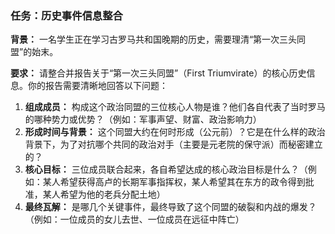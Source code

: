 ### 任务：历史事件信息整合

**背景：**
一名学生正在学习古罗马共和国晚期的历史，需要理清“第一次三头同盟”的始末。

**要求：**
请整合并报告关于“第一次三头同盟”（First Triumvirate）的核心历史信息。你的报告需要清晰地回答以下问题：

1.  **组成成员：** 构成这个政治同盟的三位核心人物是谁？他们各自代表了当时罗马的哪种势力或优势？（例如：军事声望、财富、政治影响力）
2.  **形成时间与背景：** 这个同盟大约在何时形成（公元前）？它是在什么样的政治背景下，为了对抗哪个共同的政治对手（主要是元老院的保守派）而秘密建立的？
3.  **核心目标：** 三位成员联合起来，各自希望达成的核心政治目标是什么？（例如：某人希望获得高卢的长期军事指挥权，某人希望其在东方的政令得到批准，某人希望为他的老兵分配土地）
4.  **最终瓦解：** 是哪几个关键事件，最终导致了这个同盟的破裂和内战的爆发？（例如：一位成员的女儿去世、一位成员在远征中阵亡）